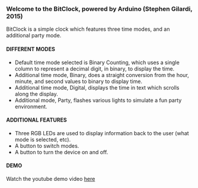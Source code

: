 ### Welcome to the BitClock, powered by Arduino (Stephen Gilardi, 2015)

BitClock is a simple clock which features three time modes, and an additional party mode.

#### DIFFERENT MODES
* Default time mode selected is Binary Counting, which uses a single column to represent a decimal digit, in binary, to display the time.
* Additional time mode, Binary, does a straight conversion from the hour, minute, and second values to binary to display time.
* Additional time mode, Digital, displays the time in text which scrolls along the display.
* Additional mode, Party, flashes various lights to simulate a fun party environment.

#### ADDITIONAL FEATURES
* Three RGB LEDs are used to display information back to the user (what mode is selected, etc).
* A button to switch modes.
* A button to turn the device on and off.

#### DEMO
Watch the youtube demo video [here](www.youtube.com)
